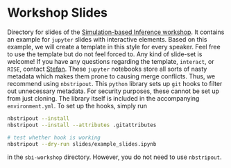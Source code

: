 # Workshop Slides

Directory for slides of the [Simulation-based Inference workshop](mlcolab.org/sbi-workshop). It contains an example for `jupyter` slides with interactive elements. Based on this example, we will create a template in this style for every speaker. Feel free to use the template but do not feel forced to. Any kind of slide-set is welcome! If you have any questions regarding the template, `interact`, or `RISE`, contact [Stefan](https://github.com/wastedsummer).
These `jupyter` notebooks store all sorts of nasty metadata which makes them prone to causing merge conflicts. Thus, we recommend using `nbstripout`. This `python` library sets up `git` hooks to filter out unnecessary metadata. For security purposes, these cannot be set up from just cloning. The library itself is included in the accompanying `environment.yml`. To set up the hooks, simply run
```bash
nbstripout --install
nbstripout --install --attributes .gitattributes

# test whether hook is working
nbstripout --dry-run slides/example_slides.ipynb
```
in the `sbi-workshop` directory. However, you do not need to use `nbstripout`.